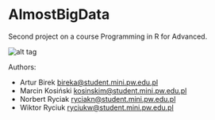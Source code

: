 AlmostBigData
=============

Second project on a course Programming in R for Advanced.

![alt tag](https://raw.githubusercontent.com/MarcinKosinski/AlmostBigData/master/catchy_logo.png?token=6773454__eyJzY29wZSI6IlJhd0Jsb2I6TWFyY2luS29zaW5za2kvQWxtb3N0QmlnRGF0YS9tYXN0ZXIvY2F0Y2h5X2xvZ28ucG5nIiwiZXhwaXJlcyI6MTM5ODAwNTAyM30%3D--8258b0c6a89858ecef33c515ab63e233308b8f7c "CatchyTurtle")



Authors:

- Artur Birek bireka@student.mini.pw.edu.pl
- Marcin Kosiński kosinskim@student.mini.pw.edu.pl
- Norbert Ryciak ryciakn@student.mini.pw.edu.pl
- Wiktor Ryciuk ryciukw@student.mini.pw.edu.pl
